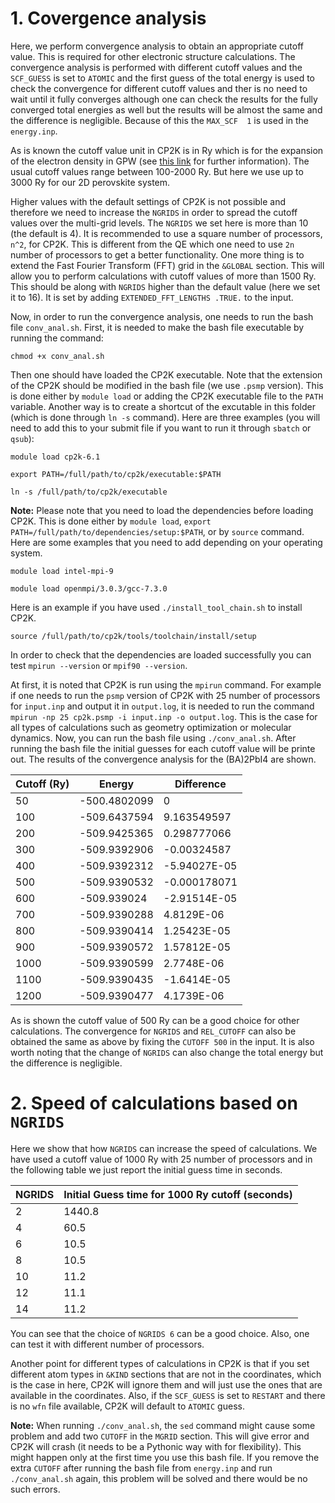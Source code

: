 # 1. Covergence analysis 

Here, we perform convergence analysis to obtain an appropriate cutoff value. This is required for other electronic structure calculations. 
The convergence analysis is performed with different cutoff values and the `SCF_GUESS` is set to `ATOMIC` and the first guess of the total energy is used to check the
convergence for different cutoff values and ther is no need to wait until it fully converges although one can check the results for the fully converged total energies as well 
but the results will be almost the same and the difference is negligible. Because of this the `MAX_SCF  1` is used in the `energy.inp`.

As is known the cutoff value unit in CP2K is in Ry which is for the expansion of the electron density in GPW (see [this link](https://groups.google.com/g/cp2k/c/x3fadRBYOXU) for further information). The usual cutoff values range between 100-2000 Ry. But here we use up to 3000 Ry for our 2D perovskite system. 

Higher values with the default settings of CP2K is not possible and therefore we need to increase the `NGRIDS` in order to spread the cutoff values over the multi-grid levels. 
The `NGRIDS` we set here is more than 10 (the default is 4). It is recommended to use a square 
number of processors, `n^2`, for CP2K. This is different from the QE which one need to use `2n` number of processors to get a better functionality. One more thing is to extend the 
Fast Fourier Transform (FFT) grid in the `&GLOBAL` section. This will allow you to perform calculations with cutoff values of more than 1500 Ry. This should be along with `NGRIDS` 
higher than the default value (here we set it to 16). It is set by adding `EXTENDED_FFT_LENGTHS .TRUE.` to the input.

Now, in order to run the convergence analysis, one needs to run the bash file `conv_anal.sh`. First, it is needed to make the bash file executable by running the command:
```
chmod +x conv_anal.sh
```
Then one should have loaded the CP2K executable. Note that the extension of the CP2K should be modified in the bash file (we use `.psmp` version). This is done either by `module load` or adding the CP2K executable file to the `PATH` variable. Another way is to create a 
shortcut of the excutable in this folder (which is done through `ln -s` command). Here are three examples (you will need to add this to your submit file if you want to run it through `sbatch` or `qsub`):
```
module load cp2k-6.1
```
```
export PATH=/full/path/to/cp2k/executable:$PATH
```
```
ln -s /full/path/to/cp2k/executable 
```

**Note:** Please note that you need to load the dependencies before loading CP2K. This is done either by `module load`, `export PATH=/full/path/to/dependencies/setup:$PATH`, or by `source` command. Here are some examples that you need to add depending on your operating system.

```
module load intel-mpi-9
```
```
module load openmpi/3.0.3/gcc-7.3.0
```
Here is an example if you have used `./install_tool_chain.sh` to install CP2K.
```
source /full/path/to/cp2k/tools/toolchain/install/setup
```
In order to check that the dependencies are loaded successfully you can test `mpirun --version` or `mpif90 --version`.

At first, it is noted that CP2K is run using the `mpirun` command. For example if one needs to run the `psmp` version of CP2K with 25 number of processors for `input.inp` and output it in `output.log`, it is needed
to run the command `mpirun -np 25 cp2k.psmp -i input.inp -o output.log`. This is the case for all types of calculations such as geometry optimization or molecular dynamics.
Now, you can run the bash file using `./conv_anal.sh`. After running the bash file the initial guesses for each cutoff value will be printe out. The results of the convergence analysis for the (BA)2PbI4 are shown.

|Cutoff (Ry)	| Energy | Difference |
|---|---|---|
|50	|-500.4802099|	0|
|100	|-509.6437594	|9.163549597|
|200|	-509.9425365	|0.298777066|
|300|	-509.9392906	|-0.00324587|
|400|	-509.9392312	|-5.94027E-05|
|500|	-509.9390532	|-0.000178071|
|600|	-509.939024	|-2.91514E-05|
|700|	-509.9390288	|4.8129E-06|
|800|	-509.9390414	|1.25423E-05|
|900|	-509.9390572	|1.57812E-05|
|1000|	-509.9390599	|2.7748E-06|
|1100|	-509.9390435|	-1.6414E-05|
|1200|	-509.9390477	|4.1739E-06|

As is shown the cutoff value of 500 Ry can be a good choice for other calculations. The convergence for `NGRIDS` and `REL_CUTOFF` can also be obtained the same as above by fixing the `CUTOFF 500` in the input. It is also 
worth noting that the change of `NGRIDS` can also change the total energy but the difference is negligible. 

# 2. Speed of calculations based on `NGRIDS`

Here we show that how `NGRIDS` can increase the speed of calculations. We have used a cutoff value of 1000 Ry with 25 number of processors and in the following table we just 
report the initial guess time in seconds.

|NGRIDS|	Initial Guess time for 1000 Ry cutoff (seconds)|
|---|---|
|2|	1440.8|
|4|	60.5|
|6|	10.5|
|8|	10.5|
|10|	11.2|
|12|	11.1|
|14|	11.2|


You can see that the choice of `NGRIDS 6` can be a good choice. Also, one can test it with different number of processors.



Another point for different types of calculations in CP2K is that if you set different atom types in `&KIND` sections that are not in the coordinates, which is the case in here, CP2K will ignore them
and will just use the ones that are available in the coordinates. Also, if the `SCF_GUESS` is set to `RESTART` and there is no `wfn` file available, CP2K will default to 
`ATOMIC` guess.

**Note:** When running `./conv_anal.sh`, the `sed` command might cause some problem and add two `CUTOFF` in the `MGRID` section. This will give error and CP2K will crash (it needs to be a Pythonic way with for flexibility). This might happen only at the first time you use this bash file. If you remove the extra `CUTOFF` after running the bash file from `energy.inp` and run `./conv_anal.sh` again, this problem will be solved and there would be no such errors.
